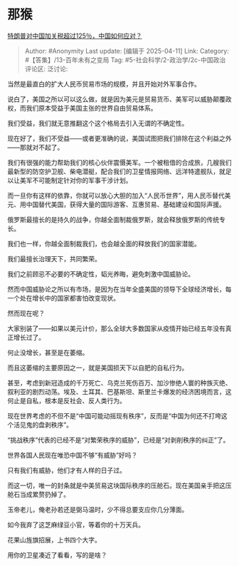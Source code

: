 # 那猴
[特朗普对中国加关税超过125％，中国如何应对？](https://www.zhihu.com/question/1893642724802008513/answer/1893792797779273641)

> Author: #Anonymity
> Last update: [编辑于 2025-04-11]
> Link:
> Category: #【答集】/13-百年未有之变局 
> Tag: #5-社会科学/2-政治学/2c-中国政治 
> 评论区:
> 泛讨论:

当然是最直白的扩大人民币贸易市场的规模，并且开始对外军事合作。

说白了，美国之所以可以这么做，就是因为美元是贸易货币、美军可以威胁颠覆政权，而我们原本受益于美国主张的世界自由贸易体系。

我们受益，我们就无意推翻这个这个格局去引入无谓的不确定性。

现在好了，我们不受益——或者更准确的说，美国试图把我们排除在这个利益之外——那就对不起了。

我们有很强的能力帮助我们的核心伙伴震慑美军。一个被租借的合成旅，几艘我们最新型的防空护卫舰、柴电潜艇，配合我们的卫星情报网络、远洋特遣舰队，就足以让美军不可能制定针对你的军事干涉计划。

而一旦你有这样的依靠，你就可以放心大胆的加入“人民币世界”，用人民币替代美元、用中国替代美国，获得大量的国际游客、互惠贸易、基础建设和国际声援。

俄罗斯最擅长的是持久的战争，你越全面制裁俄罗斯，就会释放俄罗斯的传统专长。

我们也一样，你越全面制裁我们，也会越全面的释放我们的国家潜能。

我们最擅长治理天下，共同繁荣。

我们之前顾忌不必要的不确定性，韬光养晦，避免刺激中国威胁论。

然而中国威胁论之所以有市场，是因为在当年全盛美国的领导下全球经济增长，每一个处在增长中的国家都害怕改变现状。

然而现在呢？

大家别装了——如果以美元计价，那么全球大多数国家从疫情开始已经五年没有真正增长过了。

何止没增长，甚至是在萎缩。

而且这萎缩的主要原因之一，就是美国损天下以自肥的自私行为。

甚至，考虑到新冠造成的千万死亡、乌克兰死伤百万、加沙惨绝人寰的种族灭绝、叙利亚的剧烈动荡。埃及、土耳其、巴基斯坦、斯里兰卡爆发的经济困境而言，这何止是自私，根本是反社会、反人类行为。

现在世界考虑的不但不是“中国可能动摇现有秩序”，反而是“中国为何还不打垮这个活见鬼的盘剥秩序”。

“挑战秩序”代表的已经不是“对繁荣秩序的威胁”，已经是“对剥削秩序的纠正”了。

世界各国人民现在唯恐中国不够“有威胁”好吗？

只有我们有威胁，他们才有人样的日子过。

而这一切，唯一的封条就是中美贸易这块国际秩序的压舱石。现在美国亲手把这压舱石当成累赘扔掉了。

玉帝老儿，俺老孙若还是弼马温时，少不得总要支应你几分薄面。

如今我弃了这芝麻绿豆小官，等着你的十万天兵。

  

花果山旌旗招展，上书四个大字。

用你的卫星凑近了看看，写的是啥？
